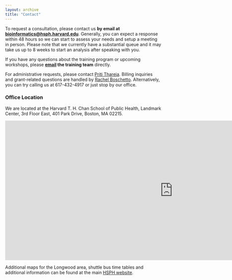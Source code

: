 ```yaml
---
layout: archive
title: "Contact"
---
```

  
To request a consultation, please contact us **by email at [bioinformatics@hsph.harvard.edu](mailto:bioinformatics@hsph.harvard.edu)**. Generally, you can expect a response within 48 hours so we can start to assess your needs and setup a meeting in person. Please note that we currently have a substantial queue and it may take us up to 8 weeks to start an analysis after speaking with you. 

If you have any questions about the training program or upcoming workshops, please **[email](mailto:hbctraining@hsph.harvard.edu) the training team** directly. 

For administrative requests, please contact [Priti Thareja](mailto:pthareja@hsph.harvard.edu). Billing inquiries and grant-related questions are handled by [Rachel Boschetto](mailto:rboschet@hsph.harvard.edu). Alternatively, you can try calling us at 617-432-4917 or just stop by our office.

### Office Location

We are located at the Harvard T. H. Chan School of Public Health, Landmark Center, 3rd Floor East, 401 Park Drive, Boston, MA 02215.

<iframe src="https://www.google.com/maps/embed?pb=!1m18!1m12!1m3!1d2948.8908160182846!2d-71.10452474835758!3d42.34485114395125!2m3!1f0!2f0!3f0!3m2!1i1024!2i768!4f13.1!3m3!1m2!1s0x89e379f4104aadcd%3A0x31a1b1742a7da86c!2sLandmark%20Center%2C%20401%20Park%20Dr%2C%20Boston%2C%20MA%2002215!5e0!3m2!1sen!2sus!4v1576269693424!5m2!1sen!2sus" width="1080" height="450" frameborder="0" style="border:0"></iframe>

Additional maps for the Longwood area, shuttle bus time tables and additional information can be found at the main [HSPH website](http://www.hsph.harvard.edu/about/location-and-directions/).
